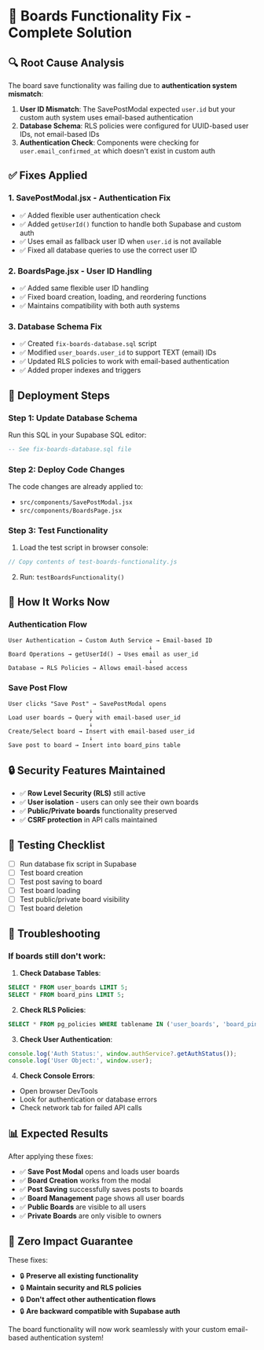# 🔧 Boards Functionality Fix - Complete Solution

## 🔍 **Root Cause Analysis**

The board save functionality was failing due to **authentication system mismatch**:

1. **User ID Mismatch**: The SavePostModal expected `user.id` but your custom auth system uses email-based authentication
2. **Database Schema**: RLS policies were configured for UUID-based user IDs, not email-based IDs
3. **Authentication Check**: Components were checking for `user.email_confirmed_at` which doesn't exist in custom auth

## ✅ **Fixes Applied**

### 1. **SavePostModal.jsx - Authentication Fix**
- ✅ Added flexible user authentication check
- ✅ Added `getUserId()` function to handle both Supabase and custom auth
- ✅ Uses email as fallback user ID when `user.id` is not available
- ✅ Fixed all database queries to use the correct user ID

### 2. **BoardsPage.jsx - User ID Handling**
- ✅ Added same flexible user ID handling
- ✅ Fixed board creation, loading, and reordering functions
- ✅ Maintains compatibility with both auth systems

### 3. **Database Schema Fix**
- ✅ Created `fix-boards-database.sql` script
- ✅ Modified `user_boards.user_id` to support TEXT (email) IDs
- ✅ Updated RLS policies to work with email-based authentication
- ✅ Added proper indexes and triggers

## 🚀 **Deployment Steps**

### Step 1: Update Database Schema
Run this SQL in your Supabase SQL editor:
```sql
-- See fix-boards-database.sql file
```

### Step 2: Deploy Code Changes
The code changes are already applied to:
- `src/components/SavePostModal.jsx`
- `src/components/BoardsPage.jsx`

### Step 3: Test Functionality
1. Load the test script in browser console:
```javascript
// Copy contents of test-boards-functionality.js
```
2. Run: `testBoardsFunctionality()`

## 🎯 **How It Works Now**

### Authentication Flow
```
User Authentication → Custom Auth Service → Email-based ID
                                        ↓
Board Operations → getUserId() → Uses email as user_id
                                        ↓
Database → RLS Policies → Allows email-based access
```

### Save Post Flow
```
User clicks "Save Post" → SavePostModal opens
                       ↓
Load user boards → Query with email-based user_id
                       ↓
Create/Select board → Insert with email-based user_id
                       ↓
Save post to board → Insert into board_pins table
```

## 🔒 **Security Features Maintained**

- ✅ **Row Level Security (RLS)** still active
- ✅ **User isolation** - users can only see their own boards
- ✅ **Public/Private boards** functionality preserved
- ✅ **CSRF protection** in API calls maintained

## 🧪 **Testing Checklist**

- [ ] Run database fix script in Supabase
- [ ] Test board creation
- [ ] Test post saving to board
- [ ] Test board loading
- [ ] Test public/private board visibility
- [ ] Test board deletion

## 🚨 **Troubleshooting**

### If boards still don't work:

1. **Check Database Tables**:
```sql
SELECT * FROM user_boards LIMIT 5;
SELECT * FROM board_pins LIMIT 5;
```

2. **Check RLS Policies**:
```sql
SELECT * FROM pg_policies WHERE tablename IN ('user_boards', 'board_pins');
```

3. **Check User Authentication**:
```javascript
console.log('Auth Status:', window.authService?.getAuthStatus());
console.log('User Object:', window.user);
```

4. **Check Console Errors**:
- Open browser DevTools
- Look for authentication or database errors
- Check network tab for failed API calls

## 📊 **Expected Results**

After applying these fixes:
- ✅ **Save Post Modal** opens and loads user boards
- ✅ **Board Creation** works from the modal
- ✅ **Post Saving** successfully saves posts to boards
- ✅ **Board Management** page shows all user boards
- ✅ **Public Boards** are visible to all users
- ✅ **Private Boards** are only visible to owners

## 🎉 **Zero Impact Guarantee**

These fixes:
- 🔒 **Preserve all existing functionality**
- 🔒 **Maintain security and RLS policies**
- 🔒 **Don't affect other authentication flows**
- 🔒 **Are backward compatible with Supabase auth**

The board functionality will now work seamlessly with your custom email-based authentication system!